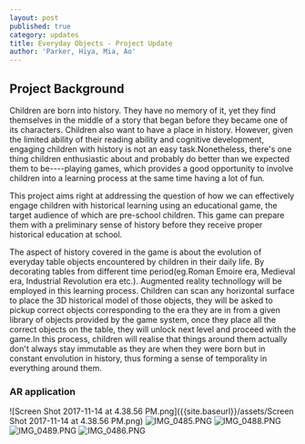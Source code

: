 ```yaml
---
layout: post
published: true
category: updates
title: Everyday Objects - Project Update
author: 'Parker, Hiya, Mia, Ao'
---
```

## Project Background
Children are born into history. They have no memory of it, yet they find themselves in the middle of a story that began before they became one of its characters. Children also want to have a place in history. However, given the limited ability of their reading ability and cognitive development, engaging children with history is not an easy task.Nonetheless, there's one thing children enthusiastic about and probably do better than we expected them to be----playing games, which provides a good opportunity to involve children into a learning process at the same time having a lot of fun.

This project aims right at addressing the question of how we can effectively engage children with historical learning using an educational game, the target audience of which are pre-school children. This game can prepare them with a preliminary sense of history before they receive proper historical education at school.

The aspect of history covered in the game is about the evolution of everyday table objects encountered by children in their daily life. By decorating tables from different time period(eg.Roman Emoire era, Medieval era, Industrial Revolution era etc.). Augmented reality technollogy will be employed in this learning process. Children can scan any horizontal surface to place the 3D historical model of those objects, they will be asked to pickup correct objects corresponding to the era they are in from a given library of objects provided by the game system, once they place all the correct objects on the table, they will unlock next level and proceed with the game.In this process, children will realise that things around them actually don't always stay immutable as they are when they were born but in constant envolution in history, thus forming a sense of temporality in everything around them.   

### AR application

![Screen Shot 2017-11-14 at 4.38.56 PM.png]({{site.baseurl}}/assets/Screen Shot 2017-11-14 at 4.38.56 PM.png)
![IMG_0485.PNG]({{site.baseurl}}/assets/IMG_0485.PNG)
![IMG_0488.PNG]({{site.baseurl}}/assets/IMG_0488.PNG)
![IMG_0489.PNG]({{site.baseurl}}/assets/IMG_0489.PNG)
![IMG_0486.PNG]({{site.baseurl}}/assets/IMG_0486.PNG)
